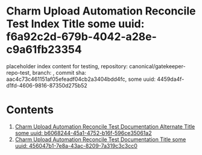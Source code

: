 # Charm Upload Automation Reconcile Test Index Title some uuid: f6a92c2d-679b-4042-a28e-c9a61fb23354
 placeholder index content for testing,  repository: canonical/gatekeeper-repo-test,  branch: ,  commit sha: aac4c73c461151af05efeadf04cb2a3404bdd4fc,  some uuid: 4459da4f-d1fd-4606-9816-87350d275b52

# Contents

1. [Charm Upload Automation Reconcile Test Documentation Alternate Title some uuid: b6068244-45a1-4752-b16f-596ce35061a2](alternate-doc.md)
1. [Charm Upload Automation Reconcile Test Documentation Title some uuid: 456047b1-7e8a-43ac-8209-7a319c3c3cc0](doc.md)
